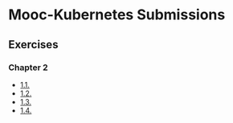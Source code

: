 # Mooc-Kubernetes Submissions

## Exercises

### Chapter 2

- [1.1.](https://github.com/vilhopul/Mooc-Kubernetes/tree/1.1/Log_output)
- [1.2.](https://github.com/vilhopul/Mooc-Kubernetes/tree/1.2/web_server)
- [1.3.](https://github.com/vilhopul/Mooc-Kubernetes/tree/1.3/Log_output/manifests)
- [1.4.](https://github.com/vilhopul/Mooc-Kubernetes/tree/1.4/web_server/manifests)
